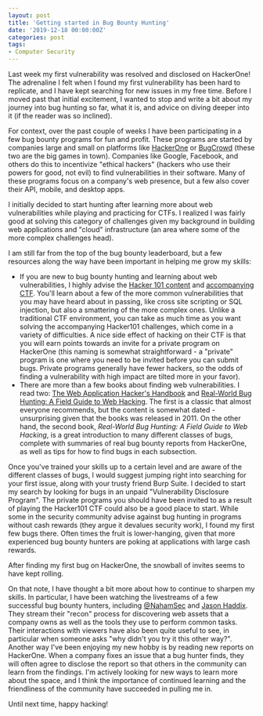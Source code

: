 ```yaml
---
layout: post
title: 'Getting started in Bug Bounty Hunting'
date: '2019-12-18 00:00:00Z'
categories: post
tags: 
- Computer Security
---
```


Last week my first vulnerability was resolved and disclosed on HackerOne! The adrenaline I felt when I found my first vulnerability has been hard to replicate, and I have kept searching for new issues in my free time. Before I moved past that initial excitement, I wanted to stop and write a bit about my journey into bug hunting so far, what it is, and advice on diving deeper into it (if the reader was so inclined).

For context, over the past couple of weeks I have been participating in a few bug bounty programs for fun and profit. These programs are started by companies large and small on platforms like [HackerOne](https://www.hackerone.com) or [BugCrowd](https://www.bugcrowd.com) (these two are the big games in town). Companies like Google, Facebook, and others do this to incentivize "ethical hackers" (hackers who use their powers for good, not evil) to find vulnerabilities in their software. Many of these programs focus on a company's web presence, but a few also cover their API, mobile, and desktop apps.

I initially decided to start hunting after learning more about web vulnerabilities while playing and practicing for CTFs. I realized I was fairly good at solving this category of challenges given my background in building web applications and "cloud" infrastructure (an area where some of the more complex challenges head).

I am still far from the top of the bug bounty leaderboard, but a few resources along the way have been important in helping me grow my skills:

- If you are new to bug bounty hunting and learning about web vulnerabilities, I highly advise the [Hacker 101 content](https://www.hacker101.com/videos) and [accompanying CTF](https://ctf.hacker101.com/). You'll learn about a few of the more common vulnerabilities that you may have heard about in passing, like cross site scripting or SQL injection, but also a smattering of the more complex ones. Unlike a traditional CTF environment, you can take as much time as you want solving the accompanying Hacker101 challenges, which come in a variety of difficulties. A nice side effect of hacking on their CTF is that you will earn points towards an invite for a private program on HackerOne (this naming is somewhat straightforward - a "private" program is one where you need to be invited before you can submit bugs. Private programs generally have fewer hackers, so the odds of finding a vulnerability with high impact are tilted more in your favor).
- There are more than a few books about finding web vulnerabilities. I read two: [The Web Application Hacker's Handbook](https://www.amazon.com/Web-Application-Hackers-Handbook-Exploiting/dp/1118026470) and [Real-World Bug Hunting: A Field Guide to Web Hacking](https://nostarch.com/bughunting). The first is a classic that almost everyone recommends, but the content is somewhat dated - unsurprising given that the books was released in 2011. On the other hand, the second book, _Real-World Bug Hunting: A Field Guide to Web Hacking_, is a great introduction to many different classes of bugs, complete with summaries of real bug bounty reports from HackerOne, as well as tips for how to find bugs in each subsection.

Once you've trained your skills up to a certain level and are aware of the different classes of bugs, I would suggest jumping right into searching for your first issue, along with your trusty friend Burp Suite. I decided to start my search by looking for bugs in an unpaid "Vulnerability Disclosure Program". The private programs you should have been invited to as a result of playing the Hacker101 CTF could also be a good place to start. While some in the security community advise against bug hunting in programs without cash rewards (they argue it devalues security work), I found my first few bugs there. Often times the fruit is lower-hanging, given that more experienced bug bounty hunters are poking at applications with large cash rewards.

After finding my first bug on HackerOne, the snowball of invites seems to have kept rolling.

On that note, I have thought a bit more about how to continue to sharpen my skills. In particular, I have been watching the livestreams of a few successful bug bounty hunters, including [@NahamSec](https://twitter.com/NahamSec) and [Jason Haddix](https://twitter.com/Jhaddix). They stream their "recon" process for discovering web assets that a company owns as well as the tools they use to perform common tasks. Their interactions with viewers have also been quite useful to see, in particular when someone asks "why didn't you try it this other way?". Another way I've been enjoying my new hobby is by reading new reports on HackerOne. When a company fixes an issue that a bug hunter finds, they will often agree to disclose the report so that others in the community can learn from the findings. I'm actively looking for new ways to learn more about the space, and I think the importance of continued learning and the friendliness of the community have succeeded in pulling me in.

Until next time, happy hacking!
